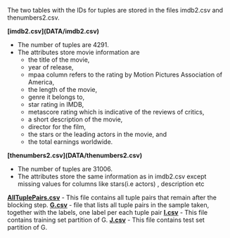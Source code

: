 The two tables with the IDs for tuples are stored in the files imdb2.csv and thenumbers2.csv. 
<p>
<b>[imdb2.csv](DATA/imdb2.csv)</b>
<ul>
  <li>The number of tuples are 4291.</li>
  <li>The attributes store movie information are
  <ul>
      <li>the title of the movie,</li>
      <li> year of release,</li>
      <li> mpaa column refers to the rating by Motion Pictures Association of America,</li>
       <li> the length of the movie,</li>
       <li> genre it belongs to,</li>
       <li> star rating in IMDB,</li>
       <li> metascore rating which is indicative of the reviews of critics,</li>
       <li> a short description of the movie,</li>
       <li> director for the film,</li>
       <li> the stars or the leading actors in the movie, and</li>
       <li> the total earnings worldwide.</li>
   </ul>
   </li>
</ul>
</p>
<p>
<b>[thenumbers2.csv](DATA/thenumbers2.csv)</b>
<ul>
  <li>The number of tuples are 31006.</li>
  <li>The attributes store the same information as in imdb2.csv except missing values for columns like stars(i.e actors) , description etc</li>
</ul>
</p>
 
<b>[AllTuplePairs.csv](DATA/AllTuplePairs.csv)</b> - This file contains all tuple pairs that remain after the blocking step.
<b>[G.csv](DATA/G.csv)</b> - file that lists all tuple pairs in the sample taken, together with the labels, one label per each tuple pair
<b>[I.csv](DATA/I.csv)</b> - This file contains training set partition of G.
<b>[J.csv](DATA/J.csv)</b> - This file contains test set partition of G.
